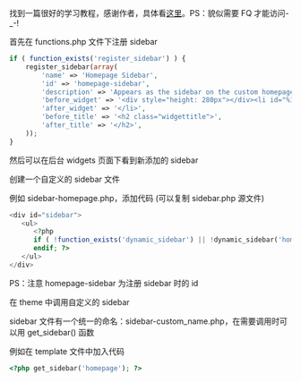 <!-- title:WordPress 添加自定义 Sidebar -->
<!-- keywords:WordPress, Sidebar -->

找到一篇很好的学习教程，感谢作者，具体看[这里](https://www.tastyplacement.com/add-sidebar-wordpress)。PS：貌似需要 FQ 才能访问-_-!

首先在 functions.php 文件下注册 sidebar

```php
if ( function_exists('register_sidebar') ) {
	register_sidebar(array(
		'name' => 'Homepage Sidebar',
		'id' => 'homepage-sidebar',
		'description' => 'Appears as the sidebar on the custom homepage',
		'before_widget' => '<div style="height: 280px"></div><li id="%1$s" class="widget %2$s">',
		'after_widget' => '</li>',
		'before_title' => '<h2 class="widgettitle">',
		'after_title' => '</h2>',
	));
}
```

然后可以在后台 widgets 页面下看到新添加的 sidebar

创建一个自定义的 sidebar 文件

例如 sidebar-homepage.php，添加代码 (可以复制 sidebar.php 源文件)

```php
<div id="sidebar">
   <ul>
      <?php
      if ( !function_exists('dynamic_sidebar') || !dynamic_sidebar('homepage-sidebar') ) :
      endif; ?>
   </ul>
</div>
```

PS：注意 homepage-sidebar 为注册 sidebar 时的 id

在 theme 中调用自定义的 sidebar

sidebar 文件有一个统一的命名：sidebar-custom_name.php，在需要调用时可以用 get_sidebar() 函数

例如在 template 文件中加入代码

```php
<?php get_sidebar('homepage'); ?>
```
